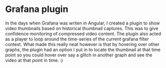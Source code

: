 # Grafana plugin
In the days when Grafana was writen in Angular, I created a plugin to show video thumbnails based on historical thumbnail captures. This was to give confidence monitoring of compressed video content. The plugin also acted as a player to loop around the time-series of the current grafana filter context.
What made this really neat however is that by hovering over other graphs, the plugin had an option I put in to locate the thumbnail at that time point so you could hover over say a glitch in another graph and see the video at that point in time. :)